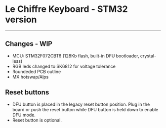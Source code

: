 # Le Chiffre Keyboard - STM32 version
-----------
## Changes - WIP
* MCU: STM32F072CBT6 (128Kb flash, built-in DFU bootloader, crystal-less)
* RGB leds changed to SK6812 for voltage tolerance
* Roundeded PCB outline
* MX hotswap/Alps

## Reset buttons
* DFU button is placed in the legacy reset button position. Plug in the board or push the reset button while DFU button is held down to enable DFU mode.
* Reset button is optional.



